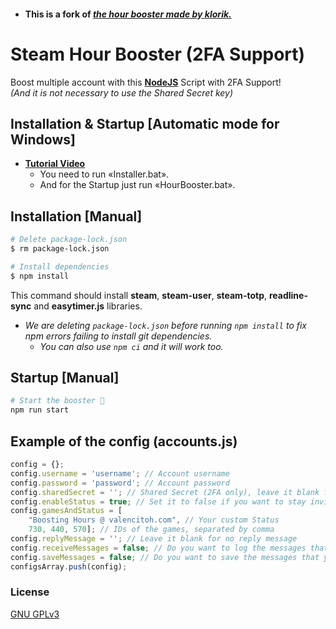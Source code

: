 * #### This is a fork of [*the hour booster made by klorik.*](https://www.unknowncheats.me/forum/cs-go-releases/201270-ez-steam-hours-booster-nodejs-steamguard-2fa.html)

# Steam Hour Booster (2FA Support)

Boost multiple account with this [**NodeJS**](https://nodejs.org/en/download/) Script with 2FA Support!  
*(And it is not necessary to use the Shared Secret key)*

## Installation & Startup [Automatic mode for Windows]

* [**Tutorial Video**](https://youtu.be/JNBsTL1XZUE)  
	* You need to run «Installer.bat».  
	* And for the Startup just run «HourBooster.bat».

## Installation [Manual]
```bash
# Delete package-lock.json
$ rm package-lock.json

# Install dependencies
$ npm install
```
This command should install **steam**, **steam-user**, **steam-totp**, **readline-sync** and **easytimer.js** libraries.
* *We are deleting `package-lock.json` before running `npm install` to fix npm errors failing to install git dependencies.*
	* *You can also use `npm ci` and it will work too.*

## Startup [Manual]
```bash
# Start the booster 🎉
npm run start
```

## Example of the config (accounts.js)
```javascript
config = {};
config.username = 'username'; // Account username
config.password = 'password'; // Account password
config.sharedSecret = ''; // Shared Secret (2FA only), leave it blank for Steam Guard Code
config.enableStatus = true; // Set it to false if you want to stay invisible
config.gamesAndStatus = [
	"Boosting Hours @ valencitoh.com", // Your custom Status
	730, 440, 570]; // IDs of the games, separated by comma
config.replyMessage = ''; // Leave it blank for no reply message
config.receiveMessages = false; // Do you want to log the messages that you receive in the terminal?
config.saveMessages = false; // Do you want to save the messages that you receive in a file? 
configsArray.push(config);
```

### License
[GNU GPLv3](https://choosealicense.com/licenses/gpl-3.0/)
